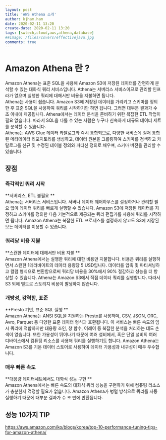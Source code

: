 ```yaml
---
layout: post
title: 'AWS Athena 소개'
author: kjham.ham
date: 2020-02-11 13:20
create-date: 2020-02-11 13:20
tags: [swtech,cloud,aws,athena,database]
##image: /files/covers/effectivejava.jpg
comments: true
---
```


# Amazon Athena 란 ?  

Amazon Athena는 표준 SQL을 사용해 Amazon S3에 저장된 데이터를 간편하게 분석할 수 있는 대화식 쿼리 서비스입니다. Athena는 서버리스 서비스이므로 관리할 인프라가 없으며 실행한 쿼리에 대해서만 비용을 지불하면 됩니다.  
Athena는 사용이 쉽습니다. Amazon S3에 저장된 데이터를 가리키고 스키마를 정의한 후 표준 SQL을 사용하여 쿼리를 시작하기만 하면 됩니다. 그러면 대부분 결과가 수 초 이내에 제공됩니다. Athena에서는 데이터 분석을 준비하기 위한 복잡한 ETL 작업이 필요 없습니다. 따라서 SQL을 다룰 수 있는 사람은 누구나 신속하게 대규모 데이터 세트를 분석할 수 있습니다.  
Athena는 AWS Glue 데이터 카탈로그와 즉시 통합되므로, 다양한 서비스에 걸쳐 통합된 메타데이터 리포지토리를 생성하고, 데이터 원본을 크롤링하여 스키마를 검색하고 카탈로그를 신규 및 수정된 테이블 정의와 파티션 정의로 채우며, 스키마 버전을 관리할 수 있습니다.  

## 장점  

### 즉각적인 쿼리 시작  
**서버리스, ETL 불필요 **  
Athena는 서버리스 서비스입니다. 서버나 데이터 웨어하우스를 설정하거나 관리할 필요 없이 데이터 쿼리를 빠르게 실행할 수 있습니다. Amazon S3에 저장된 데이터를 지정하고 스키마를 정의한 다음 기본적으로 제공되는 쿼리 편집기를 사용해 쿼리를 시작하면 됩니다. Amazon Athena는 복잡한 ETL 프로세스를 설정하지 않고도 S3에 저장된 모든 데이터를 이용할 수 있습니다. 

### 쿼리당 비용 지불  
**스캔한 데이터에 대해서만 비용 지불 **  
Amazon Athena에서는 실행한 쿼리에 대한 비용만 지불합니다. 비용은 쿼리를 실행하면서 스캔한 1테라바이트의 데이터 용량당 5 USD입니다. 데이터를 압축 및 파티셔닝하고 컬럼 형식으로 변환함으로써 쿼리당 비용을 30%에서 90% 절감하고 성능을 더 향상할 수 있습니다. Athena는 Amazon S3에서 직접 데이터 쿼리를 실행합니다. 따라서 S3 외에 별도로 스토리지 비용이 발생하지 않습니다.   

### 개방성, 강력함, 표준  
**Presto 기반, 표준 SQL 실행 **  
Amazon Athena는 ANSI SQL을 지원하는 Presto를 사용하며, CSV, JSON, ORC, Avro, Parquet 등 다양한 표준 데이터 형식과 호환됩니다. 이 서비스는 빠른 속도의 임시 쿼리에 적합하지만 대용량 조인, 창 함수, 어레이 등 복잡한 분석을 처리하는 데도 손색이 없습니다. 또한 가용성이 뛰어나기 때문에 여러 설비에서, 혹은 단일 설비의 여러 디바이스에서 컴퓨팅 리소스를 사용해 쿼리를 실행하기도 합니다. Amazon Athena는 Amazon S3를 기본 데이터 스토어로 사용하여 데이터 가용성과 내구성이 매우 우수합니다. 

### 매우 빠른 속도
**대용량 데이터세트에서도 대화식 성능 구현 **  
Amazon Athena에서는 빠른 속도의 대화식 쿼리 성능을 구현하기 위해 컴퓨팅 리소스가 충분한지 걱정할 필요가 없습니다. Amazon Athena가 병렬 방식으로 쿼리를 자동 실행하기 때문에 대부분 결과가 수 초 만에 반환됩니다.   

## 성능 10가지 TIP  

https://aws.amazon.com/ko/blogs/korea/top-10-performance-tuning-tips-for-amazon-athena/  